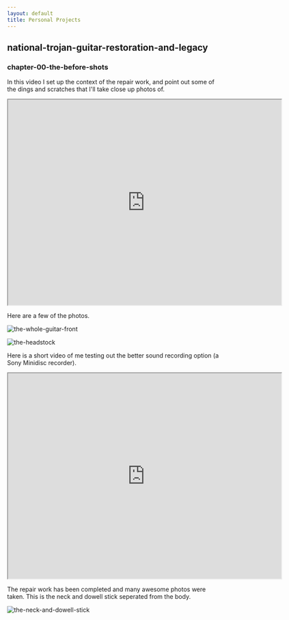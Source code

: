```yaml
---
layout: default
title: Personal Projects
---
```


## national-trojan-guitar-restoration-and-legacy

### chapter-00-the-before-shots

In this video I set up the context of the repair work, and point out some of the dings and scratches that I'll take close up photos of.

<!-- https://drive.google.com/file/d/1wvK0TLvubgrci62K0cK7b3YBUXF3YLeJ/view?usp=sharing -->

<div class="video-container">
  <iframe 
    src="https://drive.google.com/file/d/1wvK0TLvubgrci62K0cK7b3YBUXF3YLeJ/preview" 
    width="640" 
    height="480" 
    allow="autoplay"
    allowfullscreen>
  </iframe>
</div>

<p></p>

Here are a few of the photos.

![the-whole-guitar-front](https://lh3.googleusercontent.com/d/1OW4mjoZYP1aO8V8x3roznWRigIZSNSSx)

<p></p>

![the-headstock](https://lh3.googleusercontent.com/d/1aGrL0E9iGCuypuPW9_jQfZ0FYkVaL9fp)

<p></p>
<!-- the setup -->

Here is a short video of me testing out the better sound recording option (a Sony Minidisc recorder).

<div class="video-container">
  <iframe 
    src="https://drive.google.com/file/d/1tRH5H55sj_iGVRv-yBNisN0hfeHHdwhv/preview" 
    width="640" 
    height="480" 
    allow="autoplay"
    allowfullscreen>
  </iframe>
</div>

The repair work has been completed and many awesome photos were taken.  This is the neck and dowell stick seperated from the body.

![the-neck-and-dowell-stick](https://lh3.googleusercontent.com/d/1MJr1bjKXzxusE_5M2_Tl420R0a4yxrHY)